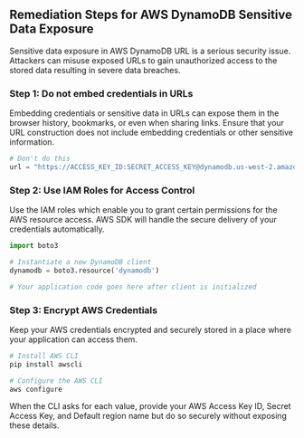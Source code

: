 

## Remediation Steps for AWS DynamoDB Sensitive Data Exposure

Sensitive data exposure in AWS DynamoDB URL is a serious security issue. Attackers can misuse exposed URLs to gain unauthorized access to the stored data resulting in severe data breaches.

### Step 1: Do not embed credentials in URLs

Embedding credentials or sensitive data in URLs can expose them in the browser history, bookmarks, or even when sharing links. Ensure that your URL construction does not include embedding credentials or other sensitive information.

```python
# Don't do this
url = "https://ACCESS_KEY_ID:SECRET_ACCESS_KEY@dynamodb.us-west-2.amazonaws.com"
```

### Step 2: Use IAM Roles for Access Control

Use the IAM roles which enable you to grant certain permissions for the AWS resource access. AWS SDK will handle the secure delivery of your credentials automatically.

```python
import boto3

# Instantiate a new DynamoDB client
dynamodb = boto3.resource('dynamodb')

# Your application code goes here after client is initialized
```

### Step 3: Encrypt AWS Credentials 

Keep your AWS credentials encrypted and securely stored in a place where your application can access them.

```bash
# Install AWS CLI
pip install awscli

# Configure the AWS CLI
aws configure
```

When the CLI asks for each value, provide your AWS Access Key ID, Secret Access Key, and Default region name but do so securely without exposing these details.